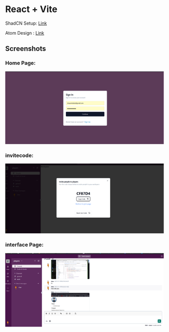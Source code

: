 # React + Vite

ShadCN Setup: [Link](https://ui.shadcn.com/docs/installation/vite)

Atom Design : [Link](https://medium.com/@janelle.wg/atomic-design-pattern-how-to-structure-your-react-application-2bb4d9ca5f97)

## Screenshots

### Home Page:
![Home Page](Screenshorts/home.png)

### invitecode:
![Invite Code Generate](Screenshorts/invitecode.png)

### interface Page:
![Interface](Screenshorts/interface.png)


